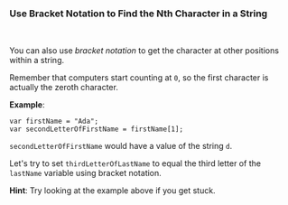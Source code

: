 ### **Use Bracket Notation to Find the Nth Character in a String**

<br>

You can also use _bracket notation_ to get the character at other positions within a string.

Remember that computers start counting at `0`, so the first character is actually the zeroth character.

**Example**:

```
var firstName = "Ada";
var secondLetterOfFirstName = firstName[1];
```

`secondLetterOfFirstName` would have a value of the string `d`.

Let's try to set `thirdLetterOfLastName` to equal the third letter of the `lastName` variable using bracket notation.

**Hint**: Try looking at the example above if you get stuck.
